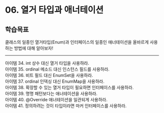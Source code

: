 
# 06. 열거 타입과 애너테이션

## 학습목표

클래스의 일종인 열거타입(Enum)과 인터페이스의 일종인 애너테이션을 올바르게 사용하는 방법에 대해 알아보자!

---

아이템 34. int 상수 대신 열거 타입을 사용하라. <br>
아이템 35. ordinal 메소드 대신 인스턴스 필드를 사용하라. <br>
아이템 36. 비트 필드 대신 EnumSet을 사용하라. <br>
아이템 37. ordinal 인덱싱 대신 EnumMap을 사용하라. <br>
아이템 38. 확장할 수 있는 열거 타입이 필요하면 인터페이스를 사용하라.<br>
아이템 39. 명명 패턴보다는 애너테이션을 사용하라. <br>
아이템 40. @Override 애너테이션을 일관되게 사용하라.<br>
아이템 41. 정의하려는 것이 타입이라면 마커 인터페이스를 사용하라. <br>







